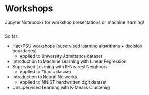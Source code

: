 # Workshops
Jupyter Notebooks for workshop presentations on machine learning!

##

So far:
- HackPSU workshops (supervised learning algorithms + decision boundaries)
  - Applied to University Admittance dataset
- Introduction to Machine Learning with Linear Regression
- Supervised Learning with K-Nearest Neighbors
  - Applied to Titanic dataset
- Introduction to Neural Networks
  - Applied to MNIST handwritten digit dataset
- Unsupervised Learning with K-Means Clustering

